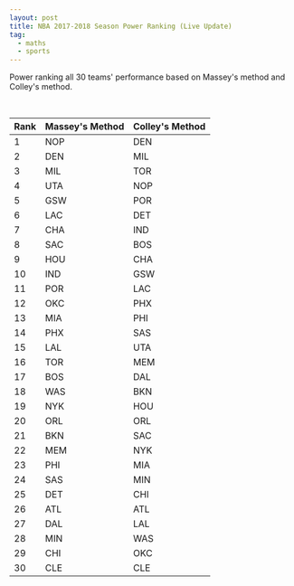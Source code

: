 ```yaml
---
layout: post
title: NBA 2017-2018 Season Power Ranking (Live Update)
tag:
  - maths
  - sports
---
```


Power ranking all 30 teams' performance based on Massey's method and Colley's method.

<br />

|Rank|Massey's Method|Colley's Method|
|---|---|---|
|1|NOP|DEN|
|2|DEN|MIL|
|3|MIL|TOR|
|4|UTA|NOP|
|5|GSW|POR|
|6|LAC|DET|
|7|CHA|IND|
|8|SAC|BOS|
|9|HOU|CHA|
|10|IND|GSW|
|11|POR|LAC|
|12|OKC|PHX|
|13|MIA|PHI|
|14|PHX|SAS|
|15|LAL|UTA|
|16|TOR|MEM|
|17|BOS|DAL|
|18|WAS|BKN|
|19|NYK|HOU|
|20|ORL|ORL|
|21|BKN|SAC|
|22|MEM|NYK|
|23|PHI|MIA|
|24|SAS|MIN|
|25|DET|CHI|
|26|ATL|ATL|
|27|DAL|LAL|
|28|MIN|WAS|
|29|CHI|OKC|
|30|CLE|CLE|

